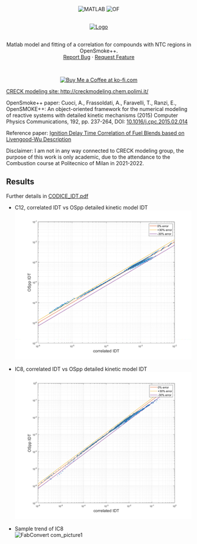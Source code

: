 <div align="center">

![MATLAB](https://img.shields.io/badge/MATLAB-e86e05?style=for-the-badge&logo=Octave&logoColor=white)
![OF](https://img.shields.io/badge/OPENSMOKE-3138c1.svg?&style=for-the-badge&logo=OPENFOAM&logoColor=white)

</div>

<!-- PROJECT LOGO -->
<br />
<div align="center">
  <a href="https://github.com/sommaa/IDT_OSpp">
    <img src="https://user-images.githubusercontent.com/120776791/224352353-c3898792-888c-4296-bcc9-b2ccedbe656a.png"
 alt="Logo" width="350" height="60">

  </a>
  <br />
  <br />
  <p align="center">
    Matlab model and fitting of a correlation for compounds with NTC regions in OpenSmoke++. 
    <br />
    <a href="https://github.com/sommaa/IDT_OSpp/issues">Report Bug</a>
    ·
    <a href="https://github.com/sommaa/IDT_OSpp/issues">Request Feature</a>
  </p>
</div>
<br />
   
<div align="center">

<a href='https://ko-fi.com/sommaa' target='_blank'><img height='35' style='border:0px;height:46px;' src='https://az743702.vo.msecnd.net/cdn/kofi3.png?v=0' border='0' alt='Buy Me a Coffee at ko-fi.com' />

</div>

CRECK modeling site: http://creckmodeling.chem.polimi.it/

OpenSmoke++ paper: Cuoci, A., Frassoldati, A., Faravelli, T., Ranzi, E., OpenSMOKE++: An object-oriented framework for the numerical modeling of reactive systems with detailed kinetic mechanisms (2015) Computer Physics Communications, 192, pp. 237-264, DOI: [10.1016/j.cpc.2015.02.014](https://www.sciencedirect.com/science/article/abs/pii/S0010465515000715?via%3Dihub)

Reference paper: [Ignition Delay Time Correlation of Fuel Blends
based on Livengood-Wu Description](https://repository.kaust.edu.sa/bitstream/handle/10754/625741/Ignition%20Delay%20Time%20Correlation%20-%20revised%20v3.pdf?sequence=1&isAllowed=n)

Disclaimer: I am not in any way connected to CRECK modeling group, the purpose of this work is only academic, due to the attendance to the Combustion course at Politecnico of Milan in 2021-2022.

## Results
Further details in [CODICE_IDT.pdf](https://github.com/sommaa/IDT_OSpp/blob/main/CODICE%20IDT.pdf)

* C12, correlated IDT vs OSpp detailed kinetic model IDT 
![alt text](https://github.com/sommaa/IDT_OSpp/blob/main/README_img/errore%20C12.bmp)

* IC8, correlated IDT vs OSpp detailed kinetic model IDT 
![alt text](https://github.com/sommaa/IDT_OSpp/blob/main/README_img/errore%20ic8.bmp)

* Sample trend of IC8 <br />
![FabConvert com_picture1](https://user-images.githubusercontent.com/120776791/209365652-193aeed4-1596-4cbe-920a-f517782098b8.png)

